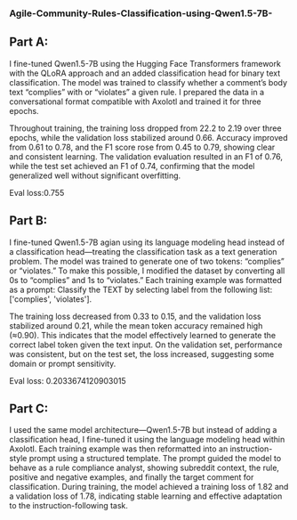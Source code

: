 ### Agile-Community-Rules-Classification-using-Qwen1.5-7B-
## Part A:

I fine-tuned Qwen1.5-7B using the Hugging Face Transformers framework with the QLoRA approach and an added classification head for binary text classification.
The model was trained to classify whether a comment’s body text “complies” with or “violates” a given rule. 
I prepared the data in a conversational format compatible with Axolotl and trained it for three epochs.

Throughout training, the training loss dropped from 22.2 to 2.19 over three epochs, while the validation loss stabilized around 0.66. Accuracy improved from 0.61 to 0.78, and the F1 score rose from 0.45 to 0.79, showing clear and consistent learning. 
The validation evaluation resulted in an F1 of 0.76, while the test set achieved an F1 of 0.74, confirming that the model generalized well without significant overfitting.

Eval loss:0.755


## Part B:

I fine-tuned Qwen1.5-7B agian using its language modeling head instead of a classification head—treating the classification task as a text generation problem.
 The model was trained to generate one of two tokens: “complies” or “violates.” To make this possible, I modified the dataset by converting all 0s to “complies” and 1s to “violates.” Each training example was formatted as a prompt: Classify the TEXT by selecting label from the following list: ['complies', 'violates'].

The training loss decreased from 0.33 to 0.15, and the validation loss stabilized around 0.21, while the mean token accuracy remained high (≈0.90).
 This indicates that the model effectively learned to generate the correct label token given the text input. On the validation set, performance was consistent, but on the test set, the loss increased, suggesting some domain or prompt sensitivity.

Eval loss: 0.2033674120903015


## Part C:

I used the same model architecture—Qwen1.5-7B but instead of adding a classification head, I fine-tuned it using the language modeling head within Axolotl. 
Each training example was then reformatted into an instruction-style prompt using a structured template. The prompt guided the model to behave as a rule compliance analyst, showing subreddit context, the rule, positive and negative examples, and finally the target comment for classification.
During training, the model achieved a training loss of 1.82 and a validation loss of 1.78, indicating stable learning and effective adaptation to the instruction-following task. 
